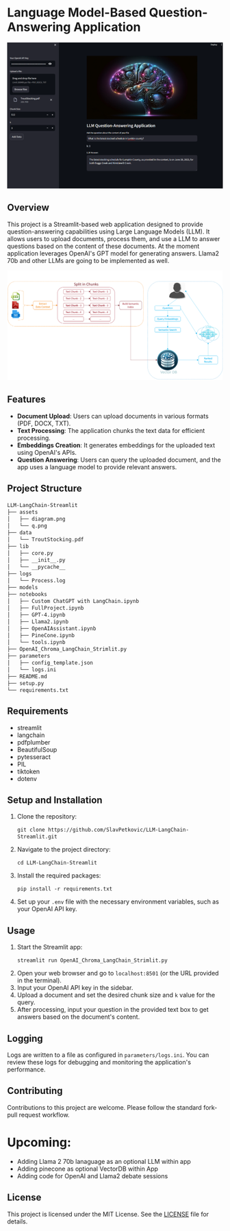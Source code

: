 
# Language Model-Based Question-Answering Application
![app.png](assets%2Fapp.png)
## Overview
This project is a Streamlit-based web application designed to provide question-answering capabilities using Large Language Models (LLM). 
It allows users to upload documents, process them, and use a LLM to answer questions based on the content of these documents. 
At the moment application leverages OpenAI's GPT model for generating answers.
Llama2 70b and other LLMs are going to be implemented as well. 

![diagram.png](assets%2Fdiagram.png)

## Features
- **Document Upload**: Users can upload documents in various formats (PDF, DOCX, TXT).
- **Text Processing**: The application chunks the text data for efficient processing.
- **Embeddings Creation**: It generates embeddings for the uploaded text using OpenAI's APIs.
- **Question Answering**: Users can query the uploaded document, and the app uses a language model to provide relevant answers.

## Project Structure
```angular2html
LLM-LangChain-Streamlit
├── assets
│   ├── diagram.png
│   └── q.png
├── data
│   └── TroutStocking.pdf
├── lib
│   ├── core.py
│   ├── __init__.py
│   └── __pycache__
├── logs
│   └── Process.log
├── models
├── notebooks
│   ├── Custom ChatGPT with LangChain.ipynb
│   ├── FullProject.ipynb
│   ├── GPT-4.ipynb
│   ├── Llama2.ipynb
│   ├── OpenAIAssistant.ipynb
│   ├── PineCone.ipynb
│   └── tools.ipynb
├── OpenAI_Chroma_LangChain_Strimlit.py
├── parameters
│   ├── config_template.json
│   └── logs.ini
├── README.md
├── setup.py
└── requirements.txt
```

## Requirements
- streamlit
- langchain
- pdfplumber
- BeautifulSoup
- pytesseract
- PIL
- tiktoken
- dotenv

## Setup and Installation
1. Clone the repository:
   ```
   git clone https://github.com/SlavPetkovic/LLM-LangChain-Streamlit.git
   ```
2. Navigate to the project directory:
   ```
   cd LLM-LangChain-Streamlit
   ```
3. Install the required packages:
   ```
   pip install -r requirements.txt
   ```
4. Set up your `.env` file with the necessary environment variables, such as your OpenAI API key.

## Usage
1. Start the Streamlit app:
   ```
   streamlit run OpenAI_Chroma_LangChain_Strimlit.py
   ```
2. Open your web browser and go to `localhost:8501` (or the URL provided in the terminal).
3. Input your OpenAI API key in the sidebar.
4. Upload a document and set the desired chunk size and `k` value for the query.
5. After processing, input your question in the provided text box to get answers based on the document's content.

## Logging
Logs are written to a file as configured in `parameters/logs.ini`. You can review these logs for debugging and monitoring the application's performance.

## Contributing
Contributions to this project are welcome. Please follow the standard fork-pull request workflow.

# Upcoming:
- Adding Llama 2 70b lanaguage as an optional LLM within app
- Adding pinecone as optional VectorDB within App
- Adding code for OpenAI and Llama2 debate sessions

## License
This project is licensed under the MIT License. See the [LICENSE](LICENSE.txt) file for details.
